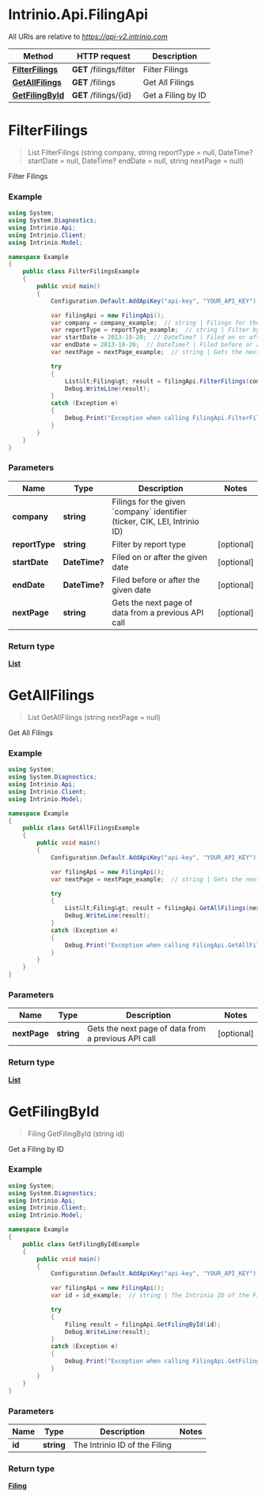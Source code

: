 # Intrinio.Api.FilingApi

All URIs are relative to *https://api-v2.intrinio.com*

Method | HTTP request | Description
------------- | ------------- | -------------
[**FilterFilings**](FilingApi.md#filterfilings) | **GET** /filings/filter | Filter Filings
[**GetAllFilings**](FilingApi.md#getallfilings) | **GET** /filings | Get All Filings
[**GetFilingById**](FilingApi.md#getfilingbyid) | **GET** /filings/{id} | Get a Filing by ID


<a name="filterfilings"></a>
# **FilterFilings**
> List<Filing> FilterFilings (string company, string reportType = null, DateTime? startDate = null, DateTime? endDate = null, string nextPage = null)

Filter Filings

### Example
```csharp
using System;
using System.Diagnostics;
using Intrinio.Api;
using Intrinio.Client;
using Intrinio.Model;

namespace Example
{
    public class FilterFilingsExample
    {
        public void main()
        {
            Configuration.Default.AddApiKey("api-key", "YOUR_API_KEY");

            var filingApi = new FilingApi();
            var company = company_example;  // string | Filings for the given `company` identifier (ticker, CIK, LEI, Intrinio ID)
            var reportType = reportType_example;  // string | Filter by report type (optional) 
            var startDate = 2013-10-20;  // DateTime? | Filed on or after the given date (optional) 
            var endDate = 2013-10-20;  // DateTime? | Filed before or after the given date (optional) 
            var nextPage = nextPage_example;  // string | Gets the next page of data from a previous API call (optional) 

            try
            {
                List&lt;Filing&gt; result = filingApi.FilterFilings(company, reportType, startDate, endDate, nextPage);
                Debug.WriteLine(result);
            }
            catch (Exception e)
            {
                Debug.Print("Exception when calling FilingApi.FilterFilings: " + e.Message );
            }
        }
    }
}
```

### Parameters

Name | Type | Description  | Notes
------------- | ------------- | ------------- | -------------
 **company** | **string**| Filings for the given &#x60;company&#x60; identifier (ticker, CIK, LEI, Intrinio ID) | 
 **reportType** | **string**| Filter by report type | [optional] 
 **startDate** | **DateTime?**| Filed on or after the given date | [optional] 
 **endDate** | **DateTime?**| Filed before or after the given date | [optional] 
 **nextPage** | **string**| Gets the next page of data from a previous API call | [optional] 

### Return type

[**List<Filing>**](Filing.md)

<a name="getallfilings"></a>
# **GetAllFilings**
> List<Filing> GetAllFilings (string nextPage = null)

Get All Filings

### Example
```csharp
using System;
using System.Diagnostics;
using Intrinio.Api;
using Intrinio.Client;
using Intrinio.Model;

namespace Example
{
    public class GetAllFilingsExample
    {
        public void main()
        {
            Configuration.Default.AddApiKey("api-key", "YOUR_API_KEY");

            var filingApi = new FilingApi();
            var nextPage = nextPage_example;  // string | Gets the next page of data from a previous API call (optional) 

            try
            {
                List&lt;Filing&gt; result = filingApi.GetAllFilings(nextPage);
                Debug.WriteLine(result);
            }
            catch (Exception e)
            {
                Debug.Print("Exception when calling FilingApi.GetAllFilings: " + e.Message );
            }
        }
    }
}
```

### Parameters

Name | Type | Description  | Notes
------------- | ------------- | ------------- | -------------
 **nextPage** | **string**| Gets the next page of data from a previous API call | [optional] 

### Return type

[**List<Filing>**](Filing.md)

<a name="getfilingbyid"></a>
# **GetFilingById**
> Filing GetFilingById (string id)

Get a Filing by ID

### Example
```csharp
using System;
using System.Diagnostics;
using Intrinio.Api;
using Intrinio.Client;
using Intrinio.Model;

namespace Example
{
    public class GetFilingByIdExample
    {
        public void main()
        {
            Configuration.Default.AddApiKey("api-key", "YOUR_API_KEY");

            var filingApi = new FilingApi();
            var id = id_example;  // string | The Intrinio ID of the Filing

            try
            {
                Filing result = filingApi.GetFilingById(id);
                Debug.WriteLine(result);
            }
            catch (Exception e)
            {
                Debug.Print("Exception when calling FilingApi.GetFilingById: " + e.Message );
            }
        }
    }
}
```

### Parameters

Name | Type | Description  | Notes
------------- | ------------- | ------------- | -------------
 **id** | **string**| The Intrinio ID of the Filing | 

### Return type

[**Filing**](Filing.md)

